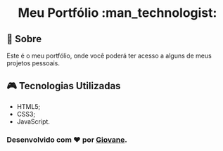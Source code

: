 <h1 align="center">Meu Portfólio :man_technologist:</h1>

## :pencil: Sobre
Este é o meu portfólio, onde você poderá ter acesso a alguns de meus projetos pessoais.

## :video_game: Tecnologias Utilizadas
* HTML5;
* CSS3;
* JavaScript.

### Desenvolvido com :heart: por [Giovane](https://github.com/Giov4ne).
